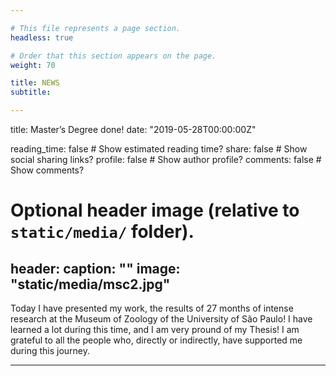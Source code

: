 ```yaml
---

# This file represents a page section.
headless: true

# Order that this section appears on the page.
weight: 70

title: NEWS
subtitle:

---
```

title: Master’s Degree done!
date: "2019-05-28T00:00:00Z"

reading_time: false  # Show estimated reading time?
share: false  # Show social sharing links?
profile: false  # Show author profile?
comments: false  # Show comments?

# Optional header image (relative to `static/media/` folder).
header:
  caption: ""
  image: "static/media/msc2.jpg"
---
Today I have presented my work, the results of 27 months of intense research at the Museum of Zoology of the University of São Paulo! 
I have learned a lot during this time, and I am very pround of my Thesis! I am grateful to all the people who, directly or indirectly, 
have supported me during this journey.

---
